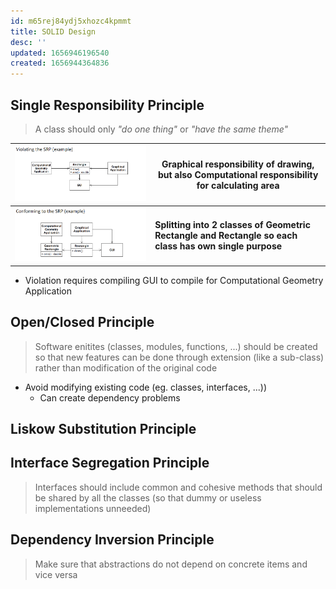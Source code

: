 ```yaml
---
id: m65rej84ydj5xhozc4kpmmt
title: SOLID Design
desc: ''
updated: 1656946196540
created: 1656944364836
---
```

## Single Responsibility Principle
> A class should only *"do one thing"* or *"have the same theme"*

| ![](2022-07-04-10-36-18.png) | Graphical responsibility of drawing, but also Computational responsibility for calculating area |
|---|---|
| ![](2022-07-04-10-42-20.png) | **Splitting into 2 classes of Geometric Rectangle and Rectangle so each class has own single purpose** |

* Violation requires compiling GUI to compile for Computational Geometry Application

## Open/Closed Principle
> Software enitites (classes, modules, functions, ...) should be created so that new features can be done through extension (like a sub-class) rather than modification of the original code

* Avoid modifying existing code (eg. classes, interfaces, ...))
    * Can create dependency problems


## Liskow Substitution Principle


## Interface Segregation Principle
> Interfaces should include common and cohesive methods that should be shared by all the classes (so that dummy or useless implementations unneeded)

## Dependency Inversion Principle
> Make sure that abstractions do not depend on concrete items and vice versa